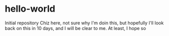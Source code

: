 # hello-world
Initial repository
Chiz here, not sure why I'm doin this, but hopefully I'll look back on this in 10 days, and I will be clear to me. At least, I hope so
